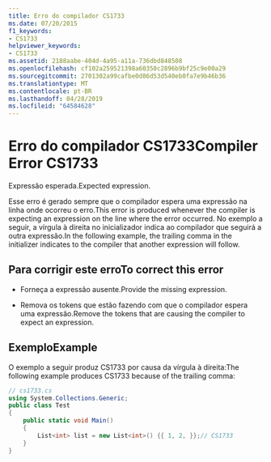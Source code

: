 ```yaml
---
title: Erro do compilador CS1733
ms.date: 07/20/2015
f1_keywords:
- CS1733
helpviewer_keywords:
- CS1733
ms.assetid: 2188aabe-404d-4a95-a11a-736dbd848508
ms.openlocfilehash: cf102a259521398a60350c2896b9bf25c9e00a29
ms.sourcegitcommit: 2701302a99cafbe0d86d53d540eb0fa7e9b46b36
ms.translationtype: MT
ms.contentlocale: pt-BR
ms.lasthandoff: 04/28/2019
ms.locfileid: "64584628"
---
```

# <a name="compiler-error-cs1733"></a><span data-ttu-id="a5019-102">Erro do compilador CS1733</span><span class="sxs-lookup"><span data-stu-id="a5019-102">Compiler Error CS1733</span></span>
<span data-ttu-id="a5019-103">Expressão esperada.</span><span class="sxs-lookup"><span data-stu-id="a5019-103">Expected expression.</span></span>  
  
 <span data-ttu-id="a5019-104">Esse erro é gerado sempre que o compilador espera uma expressão na linha onde ocorreu o erro.</span><span class="sxs-lookup"><span data-stu-id="a5019-104">This error is produced whenever the compiler is expecting an expression on the line where the error occurred.</span></span> <span data-ttu-id="a5019-105">No exemplo a seguir, a vírgula à direita no inicializador indica ao compilador que seguirá a outra expressão.</span><span class="sxs-lookup"><span data-stu-id="a5019-105">In the following example, the trailing comma in the initializer indicates to the compiler that another expression will follow.</span></span>  
  
## <a name="to-correct-this-error"></a><span data-ttu-id="a5019-106">Para corrigir este erro</span><span class="sxs-lookup"><span data-stu-id="a5019-106">To correct this error</span></span>  
  
- <span data-ttu-id="a5019-107">Forneça a expressão ausente.</span><span class="sxs-lookup"><span data-stu-id="a5019-107">Provide the missing expression.</span></span>  
  
- <span data-ttu-id="a5019-108">Remova os tokens que estão fazendo com que o compilador espera uma expressão.</span><span class="sxs-lookup"><span data-stu-id="a5019-108">Remove the tokens that are causing the compiler to expect an expression.</span></span>  
  
## <a name="example"></a><span data-ttu-id="a5019-109">Exemplo</span><span class="sxs-lookup"><span data-stu-id="a5019-109">Example</span></span>  
 <span data-ttu-id="a5019-110">O exemplo a seguir produz CS1733 por causa da vírgula à direita:</span><span class="sxs-lookup"><span data-stu-id="a5019-110">The following example produces CS1733 because of the trailing comma:</span></span>  
  
```csharp  
// cs1733.cs  
using System.Collections.Generic;  
public class Test  
{  
    public static void Main()  
    {  
        List<int> list = new List<int>() {{ 1, 2, }};// CS1733  
    }      
}  
```
